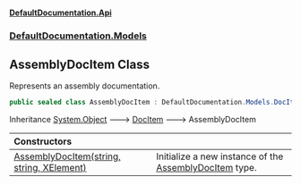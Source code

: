 #### [DefaultDocumentation.Api](index.md 'index')
### [DefaultDocumentation.Models](index.md#DefaultDocumentation.Models 'DefaultDocumentation.Models')

## AssemblyDocItem Class

Represents an assembly documentation.

```csharp
public sealed class AssemblyDocItem : DefaultDocumentation.Models.DocItem
```

Inheritance [System.Object](https_//docs.microsoft.com/en-us/dotnet/api/System.Object 'System.Object') &#129106; [DocItem](DocItem.md 'DefaultDocumentation.Models.DocItem') &#129106; AssemblyDocItem

| Constructors | |
| :--- | :--- |
| [AssemblyDocItem(string, string, XElement)](AssemblyDocItem.AssemblyDocItem(string,string,XElement).md 'DefaultDocumentation.Models.AssemblyDocItem.AssemblyDocItem(string, string, System.Xml.Linq.XElement)') | Initialize a new instance of the [AssemblyDocItem](AssemblyDocItem.md 'DefaultDocumentation.Models.AssemblyDocItem') type. |
